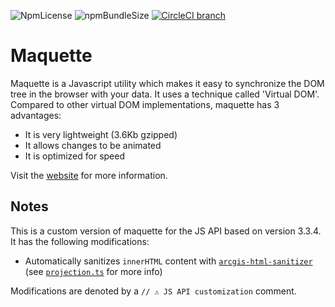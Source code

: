 ![NpmLicense](https://img.shields.io/npm/l/maquette.svg)
![npmBundleSize](https://img.shields.io/bundlephobia/minzip/maquette.svg)
[![CircleCI branch](https://img.shields.io/circleci/project/github/AFASSoftware/maquette/master.svg)](https://circleci.com/gh/AFASSoftware/maquette)

Maquette
=========

Maquette is a Javascript utility which makes it easy to synchronize the DOM tree in the browser with your data.
It uses a technique called 'Virtual DOM'.
Compared to other virtual DOM implementations, maquette has 3 advantages:

* It is very lightweight (3.6Kb gzipped)
* It allows changes to be animated
* It is optimized for speed

Visit the [website](https://maquettejs.org) for more information.

## Notes

This is a custom version of maquette for the JS API based on version 3.3.4. It has the following modifications:

* Automatically sanitizes `innerHTML` content with [`arcgis-html-sanitizer`](https://github.com/Esri/arcgis-html-sanitizer) (see [`projection.ts`](https://devtopia.esri.com/WebGIS/arcgis-js-api/blob/3e7c098ceb3fcc7529ab5aaa3261432cd29a1244/esri/libs/maquette/projection.ts) for more info)

Modifications are denoted by a `// ⚠ JS API customization` comment.  
 
